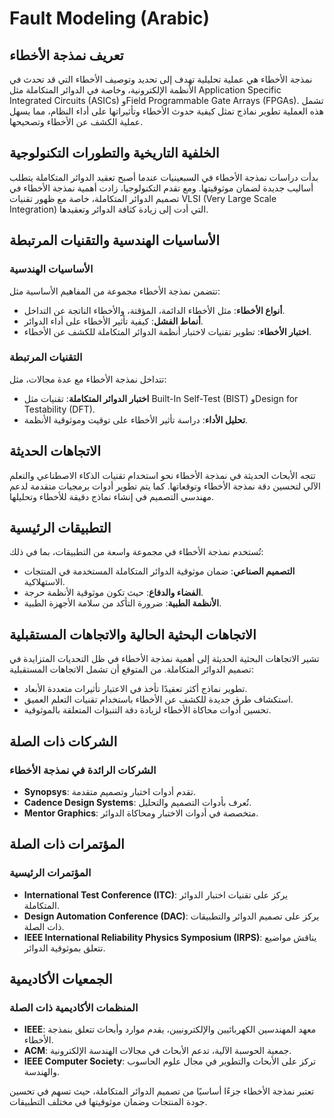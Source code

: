 # Fault Modeling (Arabic)

## تعريف نمذجة الأخطاء

نمذجة الأخطاء هي عملية تحليلية تهدف إلى تحديد وتوصيف الأخطاء التي قد تحدث في الأنظمة الإلكترونية، وخاصة في الدوائر المتكاملة مثل Application Specific Integrated Circuits (ASICs) وField Programmable Gate Arrays (FPGAs). تشمل هذه العملية تطوير نماذج تمثل كيفية حدوث الأخطاء وتأثيراتها على أداء النظام، مما يسهل عملية الكشف عن الأخطاء وتصحيحها.

## الخلفية التاريخية والتطورات التكنولوجية

بدأت دراسات نمذجة الأخطاء في السبعينيات عندما أصبح تعقيد الدوائر المتكاملة يتطلب أساليب جديدة لضمان موثوقيتها. ومع تقدم التكنولوجيا، زادت أهمية نمذجة الأخطاء في تصميم الدوائر المتكاملة، خاصة مع ظهور تقنيات VLSI (Very Large Scale Integration) التي أدت إلى زيادة كثافة الدوائر وتعقيدها.

## الأساسيات الهندسية والتقنيات المرتبطة

### الأساسيات الهندسية

تتضمن نمذجة الأخطاء مجموعة من المفاهيم الأساسية مثل:

- **أنواع الأخطاء**: مثل الأخطاء الدائمة، المؤقتة، والأخطاء الناتجة عن التداخل.
- **أنماط الفشل**: كيفية تأثير الأخطاء على أداء الدوائر.
- **اختبار الأخطاء**: تطوير تقنيات لاختبار أنظمة الدوائر المتكاملة للكشف عن الأخطاء.

### التقنيات المرتبطة

تتداخل نمذجة الأخطاء مع عدة مجالات، مثل:

- **اختبار الدوائر المتكاملة**: تقنيات مثل Built-In Self-Test (BIST) وDesign for Testability (DFT).
- **تحليل الأداء**: دراسة تأثير الأخطاء على توقيت وموثوقية الأنظمة.

## الاتجاهات الحديثة

تتجه الأبحاث الحديثة في نمذجة الأخطاء نحو استخدام تقنيات الذكاء الاصطناعي والتعلم الآلي لتحسين دقة نمذجة الأخطاء وتوقعاتها. كما يتم تطوير أدوات برمجيات متقدمة لدعم مهندسي التصميم في إنشاء نماذج دقيقة للأخطاء وتحليلها.

## التطبيقات الرئيسية

تُستخدم نمذجة الأخطاء في مجموعة واسعة من التطبيقات، بما في ذلك:

- **التصميم الصناعي**: ضمان موثوقية الدوائر المتكاملة المستخدمة في المنتجات الاستهلاكية.
- **الفضاء والدفاع**: حيث تكون موثوقية الأنظمة حرجة.
- **الأنظمة الطبية**: ضرورة التأكد من سلامة الأجهزة الطبية.

## الاتجاهات البحثية الحالية والاتجاهات المستقبلية

تشير الاتجاهات البحثية الحديثة إلى أهمية نمذجة الأخطاء في ظل التحديات المتزايدة في تصميم الدوائر المتكاملة. من المتوقع أن تشمل الاتجاهات المستقبلية:

- تطوير نماذج أكثر تعقيدًا تأخذ في الاعتبار تأثيرات متعددة الأبعاد.
- استكشاف طرق جديدة للكشف عن الأخطاء باستخدام تقنيات التعلم العميق.
- تحسين أدوات محاكاة الأخطاء لزيادة دقة التنبؤات المتعلقة بالموثوقية.

## الشركات ذات الصلة

### الشركات الرائدة في نمذجة الأخطاء

- **Synopsys**: تقدم أدوات اختبار وتصميم متقدمة.
- **Cadence Design Systems**: تُعرف بأدوات التصميم والتحليل.
- **Mentor Graphics**: متخصصة في أدوات الاختبار ومحاكاة الدوائر.

## المؤتمرات ذات الصلة

### المؤتمرات الرئيسية

- **International Test Conference (ITC)**: يركز على تقنيات اختبار الدوائر المتكاملة.
- **Design Automation Conference (DAC)**: يركز على تصميم الدوائر والتطبيقات ذات الصلة.
- **IEEE International Reliability Physics Symposium (IRPS)**: يناقش مواضيع تتعلق بموثوقية الدوائر.

## الجمعيات الأكاديمية

### المنظمات الأكاديمية ذات الصلة

- **IEEE**: معهد المهندسين الكهربائيين والإلكترونيين، يقدم موارد وأبحاث تتعلق بنمذجة الأخطاء.
- **ACM**: جمعية الحوسبة الآلية، تدعم الأبحاث في مجالات الهندسة الإلكترونية.
- **IEEE Computer Society**: تركز على الأبحاث والتطوير في مجال علوم الحاسوب والهندسة.

تعتبر نمذجة الأخطاء جزءًا أساسيًا من تصميم الدوائر المتكاملة، حيث تسهم في تحسين جودة المنتجات وضمان موثوقيتها في مختلف التطبيقات.